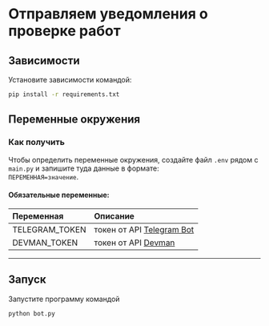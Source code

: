 # Отправляем уведомления о проверке работ

## Зависимости
Установите зависимости командой:  
```sh
pip install -r requirements.txt
```

## Переменные окружения
### Как получить
Чтобы определить переменные окружения, создайте файл `.env` рядом с `main.py` и запишите туда данные в формате:  
`ПЕРЕМЕННАЯ=значение`.



#### Обязательные переменные:  

| Переменная    | Описание                                                                                        |
|:--------------|:------------------------------------------------------------------------------------------------|
| TELEGRAM_TOKEN     | токен от API [Telegram Bot](https://telegram.me/BotFather "получить токен от API Telegram Bot") |
| DEVMAN_TOKEN     | токен от API [Devman](https://dvmn.org/api/docs/ "получить токен от API Devman")                |

***

## Запуск
Запустите программу командой
```sh
python bot.py
```